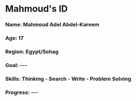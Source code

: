 <div>
  <h1>Mahmoud's ID </h1>
  <h3>Name: Mahmoud Adel Abdel-Kareem</h3>
  <h3>Age: 17</h3>
  <h3>Region: Egypt/Sohag</h3>
  <h3>Goal: ---</h3>
  <h3>Skills: Thinking - Search - Write - Problem Solving</h3>
  <h3>Progress: ---</h3>
</div>
